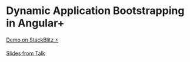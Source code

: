 # Dynamic Application Bootstrapping in Angular+

[Demo on StackBlitz ⚡️](https://stackblitz.com/edit/dynamic-application-bootstrapping)

[Slides from Talk](https://docs.google.com/presentation/d/1IsNnLBNiD8cQONeRlr69pYIrPHFd3vt6y1jF5Be3xig/edit?usp=sharing)
